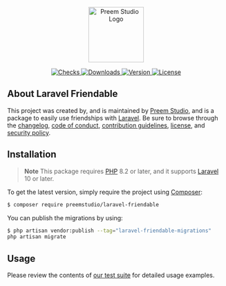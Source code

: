 <p align="center">
    <a href="https://preem.studio" target="_blank">
        <img src="https://raw.githubusercontent.com/PreemStudio/assets/main/logo-text.svg" width="128" alt="Preem Studio Logo" />
    </a>
</p>

<p align="center">
    <a href="https://github.com/PreemStudio/laravel-friendable/actions">
        <img src="https://badge.sh/github/check-runs/PreemStudio/laravel-friendable" alt="Checks" />
    </a>
    <a href="https://packagist.org/packages/preemstudio/laravel-friendable">
        <img src="https://badge.sh/packagist/downloads/PreemStudio/laravel-friendable" alt="Downloads" />
    </a>
    <a href="https://packagist.org/packages/preemstudio/laravel-friendable">
        <img src="https://badge.sh/packagist/version/PreemStudio/laravel-friendable" alt="Version" />
    </a>
    <a href="https://packagist.org/packages/preemstudio/laravel-friendable">
        <img src="https://badge.sh/packagist/license/PreemStudio/laravel-friendable" alt="License" />
    </a>
</p>

## About Laravel Friendable

This project was created by, and is maintained by [Preem Studio](https://github.com/PreemStudio), and is a package to easily use friendships with [Laravel](https://laravel.com/). Be sure to browse through the [changelog](CHANGELOG.md), [code of conduct](.github/CODE_OF_CONDUCT.md), [contribution guidelines](.github/CONTRIBUTING.md), [license](LICENSE), and [security policy](.github/SECURITY.md).

## Installation

> **Note**
> This package requires [PHP](https://www.php.net/) 8.2 or later, and it supports [Laravel](https://laravel.com/) 10 or later.

To get the latest version, simply require the project using [Composer](https://getcomposer.org/):

```bash
$ composer require preemstudio/laravel-friendable
```

You can publish the migrations by using:

```bash
$ php artisan vendor:publish --tag="laravel-friendable-migrations"
php artisan migrate
```

## Usage

Please review the contents of [our test suite](/tests) for detailed usage examples.
